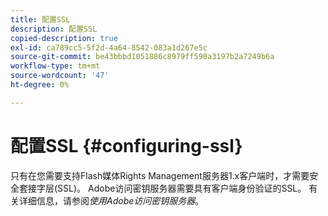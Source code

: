 ```yaml
---
title: 配置SSL
description: 配置SSL
copied-description: true
exl-id: ca789cc5-5f2d-4a64-8542-083a1d267e5c
source-git-commit: be43bbbd1051886c8979ff590a3197b2a7249b6a
workflow-type: tm+mt
source-wordcount: '47'
ht-degree: 0%

---
```


# 配置SSL {#configuring-ssl}

只有在您需要支持Flash媒体Rights Management服务器1.x客户端时，才需要安全套接字层(SSL)。 Adobe访问密钥服务器需要具有客户端身份验证的SSL。 有关详细信息，请参阅*使用Adobe访问密钥服务器*。
